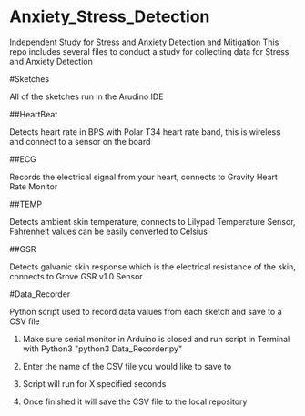 # Anxiety_Stress_Detection
Independent Study for Stress and Anxiety Detection and Mitigation
This repo includes several files to conduct a study for collecting data for Stress and Anxiety Detection

#Sketches

All of the sketches run in the Arudino IDE

##HeartBeat

Detects heart rate in BPS with Polar T34 heart rate band, this is wireless and connect to a sensor on the board

##ECG

Records the electrical signal from your heart, connects to Gravity Heart Rate Monitor 

##TEMP

Detects ambient skin temperature, connects to Lilypad Temperature Sensor, Fahrenheit values can be easily converted to Celsius

##GSR

Detects galvanic skin response which is the electrical resistance of the skin, connects to Grove GSR v1.0 Sensor

#Data_Recorder

Python script used to record data values from each sketch and save to a CSV file 

1. Make sure serial monitor in Arduino is closed and run script in Terminal with Python3 "python3 Data_Recorder.py"

2. Enter the name of the CSV file you would like to save to

3. Script will run for X specified seconds 

4. Once finished it will save the CSV file to the local repository 
